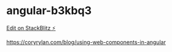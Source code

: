 # angular-b3kbq3

[Edit on StackBlitz ⚡️](https://stackblitz.com/edit/angular-b3kbq3)

https://coryrylan.com/blog/using-web-components-in-angular 